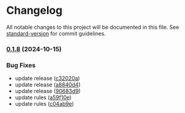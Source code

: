 # Changelog

All notable changes to this project will be documented in this file. See [standard-version](https://github.com/conventional-changelog/standard-version) for commit guidelines.

### [0.1.8](https://github.com/jwyGithub/eslint-config/compare/v0.1.8-beta.2...v0.1.8) (2024-10-15)


### Bug Fixes

* update release ([c32020a](https://github.com/jwyGithub/eslint-config/commit/c32020a7f376912f4a58947e7f6ef75bfe0542ef))
* update release ([a8840d4](https://github.com/jwyGithub/eslint-config/commit/a8840d4af3236c799ef0b9fa3d9414829c782683))
* update release ([90683d9](https://github.com/jwyGithub/eslint-config/commit/90683d9978a4359875ec06fe17eccd9a0786bcab))
* update rules ([a59f10e](https://github.com/jwyGithub/eslint-config/commit/a59f10e1aeb5a5878d3a08a98e546d7f34045139))
* update rules ([c04ab9e](https://github.com/jwyGithub/eslint-config/commit/c04ab9e5502673b1b56a7960326419e156ad7d68))
